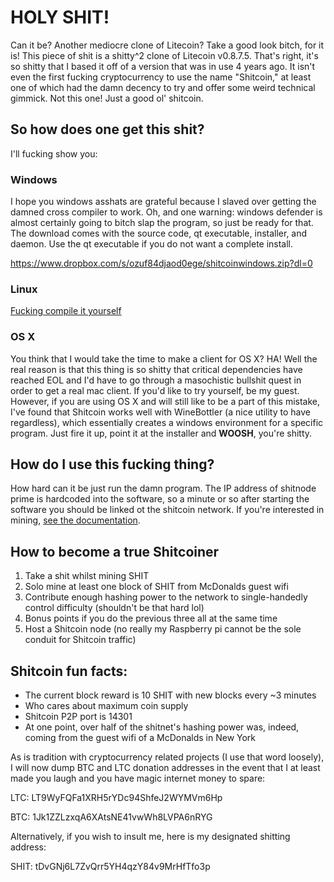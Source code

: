 # HOLY SHIT!
Can it be? Another mediocre clone of Litecoin? Take a good look bitch, for it is! This piece of shit is a shitty^2 clone of Litecoin v0.8.7.5. That's right, it's so shitty that I based it off of a version that was in use 4 years ago. It isn't even the first fucking cryptocurrency to use the name "Shitcoin," at least one of which had the damn decency to try and offer some weird technical gimmick. Not this one! Just a good ol' shitcoin.

## So how does one get this shit? 
I'll fucking show you:

### Windows
I hope you windows asshats are grateful because I slaved over getting the damned cross compiler to work. Oh, and one warning: windows defender is almost certainly going to bitch slap the program, so just be ready for that. The download comes with the source code, qt executable, installer, and daemon. Use the qt executable if you do not want a complete install.

https://www.dropbox.com/s/ozuf84djaod0ege/shitcoinwindows.zip?dl=0

### Linux
[Fucking compile it yourself](doc/build-unix.md)

### OS X 
You think that I would take the time to make a client for OS X? HA! Well the real reason is that this thing is so shitty that critical dependencies have reached EOL and I'd have to go through a masochistic bullshit quest in order to get a real mac client. If you'd like to try yourself, be my guest. However, if you are using OS X and will still like to be a part of this mistake, I've found that Shitcoin works well with WineBottler (a nice utility to have regardless), which essentially creates a windows environment for a specific program. Just fire it up, point it at the installer and **WOOSH**, you're shitty.

## How do I use this fucking thing?
How hard can it be just run the damn program. The IP address of shitnode prime is hardcoded into the software, so a minute or so after starting the software you should be linked ot the shitcoin network. If you're interested in mining, [see the documentation](doc/MINING.md). 

## How to become a true Shitcoiner

1. Take a shit whilst mining SHIT
2. Solo mine at least one block of SHIT from McDonalds guest wifi
3. Contribute enough hashing power to the network to single-handedly control difficulty (shouldn't be that hard lol)
4. Bonus points if you do the previous three all at the same time
5. Host a Shitcoin node (no really my Raspberry pi cannot be the sole conduit for Shitcoin traffic)

## Shitcoin fun facts:
- The current block reward is 10 SHIT with new blocks every ~3 minutes
- Who cares about maximum coin supply
- Shitcoin P2P port is 14301
- At one point, over half of the shitnet's hashing power was, indeed, coming from the guest wifi of a McDonalds in New York

As is tradition with cryptocurrency related projects (I use that word loosely), I will now dump BTC and LTC donation addresses in the event that I at least made you laugh and you have magic internet money to spare:

LTC: LT9WyFQFa1XRH5rYDc94ShfeJ2WYMVm6Hp

BTC: 1Jk1ZZLzxqA6XAtsNE41vwWh8LVPA6nRYG

Alternatively, if you wish to insult me, here is my designated shitting address:

SHIT: tDvGNj6L7ZvQrr5YH4qzY84v9MrHfTfo3p
